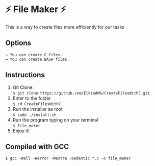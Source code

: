 # :zap: File Maker :zap:

This is a way to create files more efficiently for our tasks

## Options

`→ You can create C files.` <br/>
`→ You can create BASH files.`

## Instructions

1. Git Clone: <br />
`$ git clone https://github.com/ElkinAMG/CreateFilesWithC.git`
2. Enter to the folder <br />
`$ cd CreateFilesWithC`
3. Run the installer as root <br />
`$ sudo ./install.sh`
4. Run the program typing on your terminal <br />
`$ file_maker`
5. Enjoy it!

## Compiled with GCC

`$ gcc -Wall -Werror -Wextra -pedantic *.c -o file_maker`
